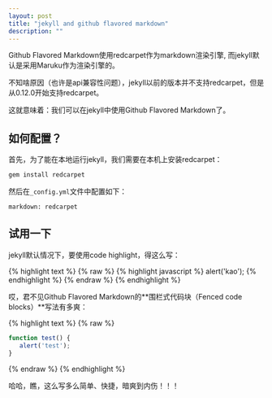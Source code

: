 ```yaml
---
layout: post
title: "jekyll and github flavored markdown"
description: ""
---
```


Github Flavored Markdown使用redcarpet作为markdown渲染引擎, 而jekyll默认是采用Maruku作为渲染引擎的。

不知啥原因（也许是api兼容性问题），jekyll以前的版本并不支持redcarpet，但是从0.12.0开始支持redcarpet。

这就意味着：我们可以在jekyll中使用Github Flavored Markdown了。

## 如何配置？

首先，为了能在本地运行jekyll，我们需要在本机上安装redcarpet：

```bash
gem install redcarpet
```

然后在`_config.yml`文件中配置如下：

```
markdown: redcarpet
```

## 试用一下

jekyll默认情况下，要使用code highlight，得这么写：

{% highlight text %} {% raw %}
{% highlight javascript %}
alert('kao');
{% endhighlight %}
{% endraw %} {% endhighlight %}

哎，君不见Github Flavored Markdown的**围栏式代码块（Fenced code blocks）**写法有多爽：

{% highlight text %} {% raw %}
```javascript
function test() {
   alert('test');
}
```
{% endraw %} {% endhighlight %}

哈哈，瞧，这么写多么简单、快捷，暗爽到内伤！！！
